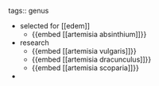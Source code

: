 tags:: genus

- selected for [[edem]]
	- {{embed [[artemisia absinthium]]}}
- research
	- {{embed [[artemisia vulgaris]]}}
	- {{embed [[artemisia dracunculus]]}}
	- {{embed [[artemisia scoparia]]}}
-